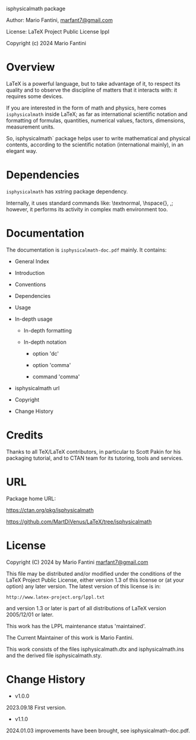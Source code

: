 isphysicalmath package

Author: Mario Fantini, <marfant7@gmail.com>

License: LaTeX Project Public License lppl

Copyright (c) 2024 Mario Fantini


# Overview

LaTeX is a powerful language, but to take advantage of it, to respect its quality
and to observe the discipline of matters that it interacts with: it requires some devices.

If you are interested in the form of math and physics, here comes `isphysicalmath` inside LaTeX;
as far as international scientific notation and formatting of formulas, quantities,
numerical values, factors, dimensions, measurement units.

So, isphysicalmath` package helps user to write mathematical and physical contents, 
according to the scientific notation (international mainly), in an elegant way.


# Dependencies

`isphysicalmath` has xstring package dependency.

Internally, it uses standard commands like: \textnormal, \hspace{}, \,; however,
it performs its activity in complex math environment too.


# Documentation

The documentation is `isphysicalmath-doc.pdf` mainly. It contains:

- General Index

- Introduction

- Conventions

- Dependencies

- Usage

- In-depth usage

    - In-depth formatting

    - In-depth notation

        - option 'dc'

        - option 'comma'

        - command 'comma'

- isphysicalmath url
 
- Copyright
 
- Change History


# Credits

Thanks to all  TeX/LaTeX contributors, in  particular to Scott Pakin
for his packaging tutorial, and to CTAN team  for its tutoring, tools
and services.


# URL

Package home URL: 

https://ctan.org/pkg/isphysicalmath

https://github.com/MartDiVenus/LaTeX/tree/isphysicalmath


# License 

Copyright (C) 2024 by Mario Fantini <marfant7@gmail.com>

This file may be distributed and/or modified under the conditions of
the LaTeX Project Public License, either version 1.3 of this license
or (at your option) any later version.  The latest version of this
license is in:
 
    http://www.latex-project.org/lppl.txt
 
and version 1.3 or later is part of all distributions of LaTeX version
2005/12/01 or later.

This work has the LPPL maintenance status 'maintained'.
 
The Current Maintainer of this work is Mario Fantini.

This work consists of the files isphysicalmath.dtx and isphysicalmath.ins
and the derived file isphysicalmath.sty.


# Change History

- v1.0.0

2023.09.18 First version.


- v1.1.0

2024.01.03 improvements have been brought, see isphysicalmath-doc.pdf.

